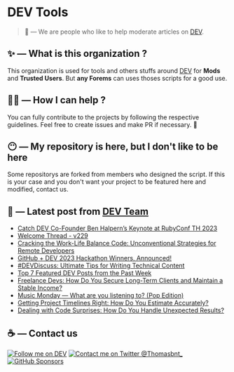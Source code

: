 # DEV Tools

> 🔧 — We are people who like to help moderate articles on [DEV](https://dev.to).

## ✨ — What is this organization ?

This organization is used for tools and others stuffs around [DEV](https://dev.to) for **Mods** and **Trusted Users**. But __any Forems__ can uses thoses scripts for a good use.


## 💪🏼 — How I can help ?

You can fully contribute to the projects by following the respective guidelines. Feel free to create issues and make PR if necessary. 🎉

## 😶 — My repository is here, but I don't like to be here

Some repositorys are forked from members who designed the script. If this is your case and you don't want your project to be featured here and modified, contact us.

## 📝 — Latest post from [DEV Team](https://dev.to/devteam)

<!-- BLOG-POST-LIST:START -->
- [Catch DEV Co-Founder Ben Halpern’s Keynote at RubyConf TH 2023](https://dev.to/devteam/catch-dev-co-founder-ben-halperns-keynote-at-rubyconf-th-2023-3keo)
- [Welcome Thread - v229](https://dev.to/devteam/welcome-thread-v229-5l4)
- [Cracking the Work-Life Balance Code: Unconventional Strategies for Remote Developers](https://dev.to/devteam/cracking-the-work-life-balance-code-unconventional-strategies-for-remote-developers-32jg)
- [GitHub + DEV 2023 Hackathon Winners, Announced!](https://dev.to/devteam/github-dev-2023-hackathon-winners-announced-236o)
- [#DEVDiscuss: Ultimate Tips for Writing Technical Content](https://dev.to/devteam/devdiscuss-ultimate-tips-for-writing-technical-content-2pae)
- [Top 7 Featured DEV Posts from the Past Week](https://dev.to/devteam/top-7-featured-dev-posts-from-the-past-week-10ni)
- [Freelance Devs: How Do You Secure Long-Term Clients and Maintain a Stable Income?](https://dev.to/devteam/freelance-devs-how-do-you-secure-long-term-clients-and-maintain-a-stable-income-a5p)
- [Music Monday — What are you listening to? &lpar;Pop Edition&rpar;](https://dev.to/devteam/music-monday-what-are-you-listening-to-pop-edition-2652)
- [Getting Project Timelines Right: How Do You Estimate Accurately?](https://dev.to/devteam/getting-project-timelines-right-how-do-you-estimate-accurately-1ceh)
- [Dealing with Code Surprises: How Do You Handle Unexpected Results?](https://dev.to/devteam/dealing-with-code-surprises-how-do-you-handle-unexpected-results-4n0h)
<!-- BLOG-POST-LIST:END -->


## ☕ — Contact us

[![Follow me on DEV](https://img.shields.io/badge/dev.to-%2308090A.svg?&style=for-the-badge&logo=dev.to&logoColor=white&alt=devto)](https://dev.to/thomasbnt)
[![Contact me on Twitter @Thomasbnt_](https://img.shields.io/badge/Contact%20me%20on%20Twitter-%231DA1F2.svg?&style=for-the-badge&logo=twitter&logoColor=white&alt=twitter)](https://twitter.com/messages/1142357270-1142357270?text=Hello,%20I%20contact%20you%20from%20devtotools%20&recipient_id=1142357270) [![GitHub Sponsors](https://img.shields.io/badge/Sponsor%20me-%23EA54AE.svg?&style=for-the-badge&logo=github-sponsors&logoColor=white)](https://github.com/sponsors/thomasbnt)


